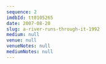 ```yaml
---
sequence: 2
imdbId: tt0105265
date: 2007-08-20
slug: a-river-runs-through-it-1992
medium: null
venue: null
venueNotes: null
mediumNotes: null
---
```


